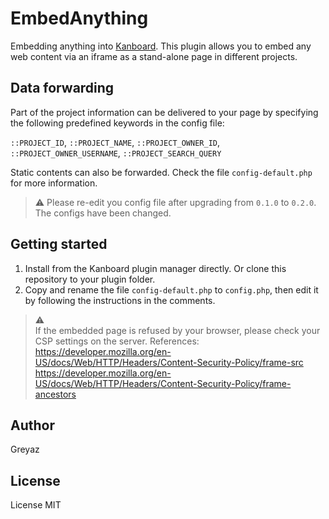 # EmbedAnything
Embedding anything into [Kanboard](https://github.com/kanboard/kanboard). This plugin allows you to embed any web content via an iframe as a stand-alone page in different projects.

## Data forwarding
Part of the project information can be delivered to your page by specifying the following predefined keywords in the config file: 

`::PROJECT_ID`, `::PROJECT_NAME`, `::PROJECT_OWNER_ID`, `::PROJECT_OWNER_USERNAME`, `::PROJECT_SEARCH_QUERY` 

Static contents can also be forwarded. Check the file `config-default.php` for more information.

> ⚠️ Please re-edit you config file after upgrading from `0.1.0` to `0.2.0`. The configs have been changed.

## Getting started
1. Install from the Kanboard plugin manager directly. Or clone this repository to your plugin folder.
2. Copy and rename the file `config-default.php` to `config.php`, then edit it by following the instructions in the comments.

> ⚠️   
> If the embedded page is refused by your browser, please check your CSP settings on the server. References:   
> https://developer.mozilla.org/en-US/docs/Web/HTTP/Headers/Content-Security-Policy/frame-src   
> https://developer.mozilla.org/en-US/docs/Web/HTTP/Headers/Content-Security-Policy/frame-ancestors



## Author
Greyaz

## License
License MIT
